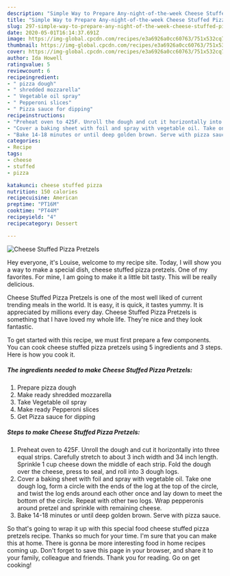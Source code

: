 ```yaml
---
description: "Simple Way to Prepare Any-night-of-the-week Cheese Stuffed Pizza Pretzels"
title: "Simple Way to Prepare Any-night-of-the-week Cheese Stuffed Pizza Pretzels"
slug: 297-simple-way-to-prepare-any-night-of-the-week-cheese-stuffed-pizza-pretzels
date: 2020-05-01T16:14:37.691Z
image: https://img-global.cpcdn.com/recipes/e3a6926a0cc60763/751x532cq70/cheese-stuffed-pizza-pretzels-recipe-main-photo.jpg
thumbnail: https://img-global.cpcdn.com/recipes/e3a6926a0cc60763/751x532cq70/cheese-stuffed-pizza-pretzels-recipe-main-photo.jpg
cover: https://img-global.cpcdn.com/recipes/e3a6926a0cc60763/751x532cq70/cheese-stuffed-pizza-pretzels-recipe-main-photo.jpg
author: Ida Howell
ratingvalue: 5
reviewcount: 6
recipeingredient:
- " pizza dough"
- " shredded mozzarella"
- " Vegetable oil spray"
- " Pepperoni slices"
- " Pizza sauce for dipping"
recipeinstructions:
- "Preheat oven to 425F. Unroll the dough and cut it horizontally into three equal strips. Carefully stretch to about 3 inch width and 34 inch length. Sprinkle 1 cup cheese down the middle of each strip. Fold the dough over the cheese, press to seal, and roll into 3 dough logs."
- "Cover a baking sheet with foil and spray with vegetable oil. Take one dough log, form a circle with the ends of the log at the top of the circle, and twist the log ends around each other once and lay down to meet the bottom of the circle. Repeat with other two logs. Wrap pepperonis around pretzel and sprinkle with remaining cheese."
- "Bake 14-18 minutes or until deep golden brown. Serve with pizza sauce."
categories:
- Recipe
tags:
- cheese
- stuffed
- pizza

katakunci: cheese stuffed pizza 
nutrition: 150 calories
recipecuisine: American
preptime: "PT16M"
cooktime: "PT44M"
recipeyield: "4"
recipecategory: Dessert

---
```



![Cheese Stuffed Pizza Pretzels](https://img-global.cpcdn.com/recipes/e3a6926a0cc60763/751x532cq70/cheese-stuffed-pizza-pretzels-recipe-main-photo.jpg)

Hey everyone, it's Louise, welcome to my recipe site. Today, I will show you a way to make a special dish, cheese stuffed pizza pretzels. One of my favorites. For mine, I am going to make it a little bit tasty. This will be really delicious.

Cheese Stuffed Pizza Pretzels is one of the most well liked of current trending meals in the world. It is easy, it is quick, it tastes yummy. It is appreciated by millions every day. Cheese Stuffed Pizza Pretzels is something that I have loved my whole life. They're nice and they look fantastic.




To get started with this recipe, we must first prepare a few components. You can cook cheese stuffed pizza pretzels using 5 ingredients and 3 steps. Here is how you cook it.

<!--inarticleads1-->

##### The ingredients needed to make Cheese Stuffed Pizza Pretzels:

1. Prepare  pizza dough
1. Make ready  shredded mozzarella
1. Take  Vegetable oil spray
1. Make ready  Pepperoni slices
1. Get  Pizza sauce for dipping




<!--inarticleads2-->

##### Steps to make Cheese Stuffed Pizza Pretzels:

1. Preheat oven to 425F. Unroll the dough and cut it horizontally into three equal strips. Carefully stretch to about 3 inch width and 34 inch length. Sprinkle 1 cup cheese down the middle of each strip. Fold the dough over the cheese, press to seal, and roll into 3 dough logs.
1. Cover a baking sheet with foil and spray with vegetable oil. Take one dough log, form a circle with the ends of the log at the top of the circle, and twist the log ends around each other once and lay down to meet the bottom of the circle. Repeat with other two logs. Wrap pepperonis around pretzel and sprinkle with remaining cheese.
1. Bake 14-18 minutes or until deep golden brown. Serve with pizza sauce.




So that's going to wrap it up with this special food cheese stuffed pizza pretzels recipe. Thanks so much for your time. I'm sure that you can make this at home. There is gonna be more interesting food in home recipes coming up. Don't forget to save this page in your browser, and share it to your family, colleague and friends. Thank you for reading. Go on get cooking!
